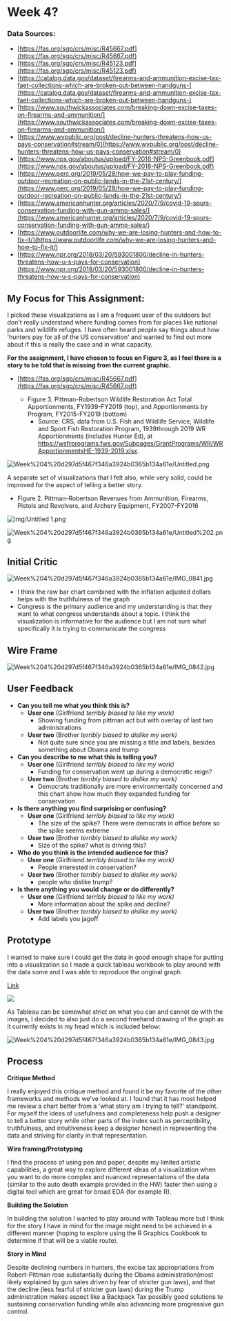# Week 4?

### **Data Sources:**

- [https://fas.org/sgp/crs/misc/R45667.pdf](https://fas.org/sgp/crs/misc/R45667.pdf)
- [https://fas.org/sgp/crs/misc/R45123.pdf](https://fas.org/sgp/crs/misc/R45123.pdf)
- [https://catalog.data.gov/dataset/firearms-and-ammunition-excise-tax-faet-collections-which-are-broken-out-between-handguns-](https://catalog.data.gov/dataset/firearms-and-ammunition-excise-tax-faet-collections-which-are-broken-out-between-handguns-)
- [https://www.southwickassociates.com/breaking-down-excise-taxes-on-firearms-and-ammunition/](https://www.southwickassociates.com/breaking-down-excise-taxes-on-firearms-and-ammunition/)
- [https://www.wvpublic.org/post/decline-hunters-threatens-how-us-pays-conservation#stream/0](https://www.wvpublic.org/post/decline-hunters-threatens-how-us-pays-conservation#stream/0)
- [https://www.nps.gov/aboutus/upload/FY-2018-NPS-Greenbook.pdf](https://www.nps.gov/aboutus/upload/FY-2018-NPS-Greenbook.pdf)
- [https://www.perc.org/2019/05/28/how-we-pay-to-play-funding-outdoor-recreation-on-public-lands-in-the-21st-century/](https://www.perc.org/2019/05/28/how-we-pay-to-play-funding-outdoor-recreation-on-public-lands-in-the-21st-century/)
- [https://www.americanhunter.org/articles/2020/7/9/covid-19-spurs-conservation-funding-with-gun-ammo-sales/](https://www.americanhunter.org/articles/2020/7/9/covid-19-spurs-conservation-funding-with-gun-ammo-sales/)
- [https://www.outdoorlife.com/why-we-are-losing-hunters-and-how-to-fix-it/](https://www.outdoorlife.com/why-we-are-losing-hunters-and-how-to-fix-it/)
- [https://www.npr.org/2018/03/20/593001800/decline-in-hunters-threatens-how-u-s-pays-for-conservation](https://www.npr.org/2018/03/20/593001800/decline-in-hunters-threatens-how-u-s-pays-for-conservation)

## **My Focus for This Assignment:**

I picked these visualizations as I am a frequent user of the outdoors but don't really understand where funding comes from for places like national parks and wildlife refuges. I have often heard people say things about how 'hunters pay for all of the US conservation' and wanted to find out more about if this is really the case and in what capacity.

**For the assignment, I have chosen to focus on Figure 3, as I feel there is a story to be told that is missing from the current graphic.**

- [https://fas.org/sgp/crs/misc/R45667.pdf](https://fas.org/sgp/crs/misc/R45667.pdf)

    - Figure 3. Pittman-Robertson Wildlife Restoration Act Total Apportionments,
    FY1939-FY2019 (top), and Apportionments by Program, FY2015-FY2019 (bottom)
        - Source: CRS, data from U.S. Fish and Wildlife Service, Wildlife and Sport Fish Restoration Program, 1939through 2019 WR Apportionments (includes Hunter Ed), at
        https://wsfrprograms.fws.gov/Subpages/GrantPrograms/WR/WRApportionmentsHE-1939-2019.xlsx.

![Week%204%20d297d5f467f346a3924b0365b134a61e/Untitled.png](img/Untitled.png)

A separate set of visualizations that I felt also, while very solid, could be improved for the aspect of telling a better story.

- Figure 2. Pittman-Robertson Revenues from Ammunition, Firearms, Pistols and
Revolvers, and Archery Equipment, FY2007-FY2016

![img/Untitled 1.png](img/Untitled_1.png)

![Week%204%20d297d5f467f346a3924b0365b134a61e/Untitled%202.png](img/Untitled_2.png)

## Initial Critic

![Week%204%20d297d5f467f346a3924b0365b134a61e/IMG_0841.jpg](img/IMG_0841.jpg)

- I think the raw bar chart combined with the inflation adjusted dollars helps with the truthfulness of the graph
- Congress is the primary audience and my understanding is that they want to what congress understands about a topic. I think the visualization is informative for the audience but I am not sure what specifically it is trying to communicate the congress

## Wire Frame

![Week%204%20d297d5f467f346a3924b0365b134a61e/IMG_0842.jpg](img/IMG_0842.jpg)

## User Feedback

- **Can you tell me what you think this is?**
    - **User one** (Girlfriend *terribly biased to like my work)*
        - Showing funding from pittman act but with overlay of last two administrations
    - **User two** (Brother *terribly biased to dislike my work)*
        - Not quite sure since you are missing a title and labels, besides something about Obama and trump
- **Can you describe to me what this is telling you?**
    - **User one** (Girlfriend *terribly biased to like my work)*
        - Funding for conservation went up during a democratic reign?
    - **User two** (Brother *terribly biased to dislike my work)*
        - Democrats traditionally are more environmentally concerned and this chart show how much they expanded funding for conservation
- **Is there anything you find surprising or confusing?**
    - **User one** (Girlfriend *terribly biased to like my work)*
        - The size of the spike? There were democrats in office before so the spike seems extreme
    - **User two** (Brother *terribly biased to dislike my work)*
        - Size of the spike? what is driving this?
- **Who do you think is the intended audience for this?**
    - **User one** (Girlfriend *terribly biased to like my work)*
        - People interested in conservation?
    - **User two** (Brother *terribly biased to dislike my work)*
        - people who dislike trump?
- **Is there anything you would change or do differently?**
    - **User one** (Girlfriend *terribly biased to like my work)*
        - More information about the spike and decline?
    - **User two** (Brother *terribly biased to dislike my work)*
        - Add labels you jagoff

## Prototype

I wanted to make sure I could get the data in good enough shape for putting into a visualization so I made a quick tableau workbook to play around with the data some and I was able to reproduce the original graph. 

[Link](https://public.tableau.com/views/Pittman-RobertsanAppropriations/Sheet1?:language=en&:display_count=y&publish=yes&:origin=viz_share_link)

<div class='tableauPlaceholder' id='viz1595459229114' style='position: relative'><noscript><a href='#'><img alt=' ' src='[https://public.tableau.com/static/images/Pi/Pittman-RobertsanAppropriations/Sheet1/1_rss.png](https://public.tableau.com/static/images/Pi/Pittman-RobertsanAppropriations/Sheet1/1_rss.png)' style='border: none' /></a></noscript><object class='tableauViz' style='display:none;'><param name='host_url' value='https%3A%2F%[2Fpublic.tableau.com](http://2fpublic.tableau.com/)%2F' /> <param name='embed_code_version' value='3' /> <param name='site_root' value='' /><param name='name' value='Pittman-RobertsanAppropriations/Sheet1' /><param name='tabs' value='no' /><param name='toolbar' value='yes' /><param name='static_image' value='[https://public.tableau.com/static/images/Pi/Pittman-RobertsanAppropriations/Sheet1/1.png](https://public.tableau.com/static/images/Pi/Pittman-RobertsanAppropriations/Sheet1/1.png)' /> <param name='animate_transition' value='yes' /><param name='display_static_image' value='yes' /><param name='display_spinner' value='yes' /><param name='display_overlay' value='yes' /><param name='display_count' value='yes' /><param name='language' value='en' /><param name='filter' value='publish=yes' /></object></div> <script type='text/javascript'> var divElement = document.getElementById('viz1595459229114'); var vizElement = divElement.getElementsByTagName('object')[0]; vizElement.style.width='100%';vizElement.style.height=(divElement.offsetWidth*0.75)+'px'; var scriptElement = document.createElement('script'); scriptElement.src = '[https://public.tableau.com/javascripts/api/viz_v1.js](https://public.tableau.com/javascripts/api/viz_v1.js)'; vizElement.parentNode.insertBefore(scriptElement, vizElement); </script>

As Tableau can be somewhat strict on what you can and cannot do with the images, I decided to also just do a second freehand drawing of the graph as it currently exists in my head which is included below:

![Week%204%20d297d5f467f346a3924b0365b134a61e/IMG_0843.jpg](img/IMG_0843.jpg)

## Process

**Critique Method**

I really enjoyed this critique method and found it be my favorite of the other frameworks and methods we've looked at. I found that it has most helped me review a chart better from a 'what story am I trying to tell?' standpoint. For myself the ideas of usefulness and completeness help push a designer to tell a better story while other parts of the index such as perceptibility, truthfulness, and intuitiveness keep a designer honest in representing the data and striving for clarity in that representation.

**Wire framing/Prototyping**

I find the process of using pen and paper, despite my limited artistic capabilities, a great way to explore different ideas of a visualization when you want to do more complex and nuanced representations of the data (similar to the auto death example provided in the HW) faster then using a digital tool which are great for broad EDA (for example R).

**Building the Solution**

In building the solution I wanted to play around with Tableau more but I think for the story I have in mind for the image might need to be achieved in a different manner (hoping to explore using the R Graphics Cookbook to determine if that will be a viable route).

**Story in Mind**

Despite declining numbers in hunters, the excise tax appropriations from Robert-Pittman rose substantially during the Obama administration(most likely explained by gun sales driven by fear of stricter gun laws), and that the decline (less fearful of stricter gun laws) during the Trump administration makes aspect like a Backpack Tax possibly good solutions to sustaining conservation funding while also advancing more progressive gun control.

